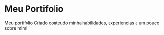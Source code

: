 # Meu Portifolio
 
Meu portifolio Criado conteudo minha habilidades, experiencias e um pouco sobre mim!